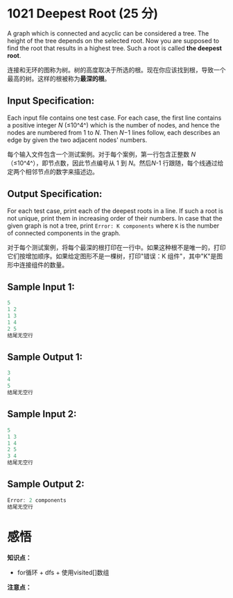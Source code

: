 # 1021 Deepest Root (25 分)

A graph which is connected and acyclic can be considered a tree. The height of the tree depends on the selected root. Now you are supposed to find the root that results in a highest tree. Such a root is called **the deepest root**.

连接和无环的图称为树。树的高度取决于所选的根。现在你应该找到根，导致一个最高的树。这样的根被称为**最深的根**。

## Input Specification:

Each input file contains one test case. For each case, the first line contains a positive integer *N* (≤10^4^) which is the number of nodes, and hence the nodes are numbered from 1 to *N*. Then *N*−1 lines follow, each describes an edge by given the two adjacent nodes' numbers.

每个输入文件包含一个测试案例。对于每个案例，第一行包含正整数 *N* （≤10^4^），即节点数，因此节点编号从 1 到 *N*。然后*N*-1 行跟随，每个线通过给定两个相邻节点的数字来描述边。

## Output Specification:

For each test case, print each of the deepest roots in a line. If such a root is not unique, print them in increasing order of their numbers. In case that the given graph is not a tree, print `Error: K components` where `K` is the number of connected components in the graph.

对于每个测试案例，将每个最深的根打印在一行中。如果这种根不是唯一的，打印它们按增加顺序。如果给定图形不是一棵树，打印"错误：K 组件"，其中"K"是图形中连接组件的数量。

## Sample Input 1:

```cpp
5
1 2
1 3
1 4
2 5
结尾无空行
```

## Sample Output 1:

```cpp
3
4
5
结尾无空行
```

## Sample Input 2:

```cpp
5
1 3
1 4
2 5
3 4
结尾无空行
```

## Sample Output 2:

```cpp
Error: 2 components
结尾无空行
```

# 感悟

**知识点：**

- for循环 + dfs + 使用visited[]数组

**注意点：**
